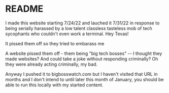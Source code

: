 # README

I made this website starting 7/24/22 and lauched it 7/31/22 in response to being serially harassed by a low talent classless tasteless mob of tech sycophants who couldn't even work a terminal. Hey Tevas!

It pissed them off so they tried to embarass me

A website pissed them off - them being "big tech bosses" -- I thought they made websites? And could take a joke without responding criminally? Oh they were already acting criminally, my bad.

Anyway I pushed it to bigbosswatch.com but I haven't visited that URL in months and I don't intend to until later this month of January, you should be able to run this locally with my started content.
